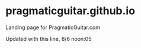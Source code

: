 # pragmaticguitar.github.io
Landing page for PragmaticGuitar.com

Updated with this line, 8/6 noon:05
